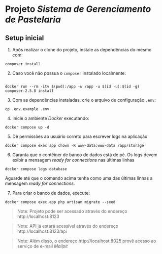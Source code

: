   # Projeto _Sistema de Gerenciamento de Pastelaria_

## Setup inicial

1. Após realizar o clone do projeto, instale as dependências do mesmo com:
```shell
composer install
```

2. Caso você não possua o `composer` instalado localmente:
```shell

docker run --rm -itv $(pwd):/app -w /app -u $(id -u):$(id -g) composer:2.5.8 install
```

3. Com as dependências instaladas, crie o arquivo de configuração `.env`:
```shell
cp .env.example .env
```

4. Inicie o ambiente _Docker_ executando:
```shell
docker compose up -d
```

5. Dê permissões ao usuário correto para escrever logs na aplicação
```shell
docker compose exec app chown -R www-data:www-data /app/storage
```

6. Garanta que o contêiner de banco de dados está de pé. Os logs devem exibir a mensagem _ready for connections_ nas últimas linhas
```shell
docker compose logs database
``` 
Aguarde até que o comando acima tenha como uma das últimas linhas a mensagem _ready for connections_.

7. Para criar o banco de dados, execute:
```shell
docker compose exec app php artisan migrate --seed
```
> Note: Projeto pode ser acessado através do endereço http://localhost:8123

> Note: API já estará acessível através do endereço http://localhost:8123/api

> Note:  Além disso, o endereço http://localhost:8025 provê acesso ao serviço de e-mail _Mailpit_
   
